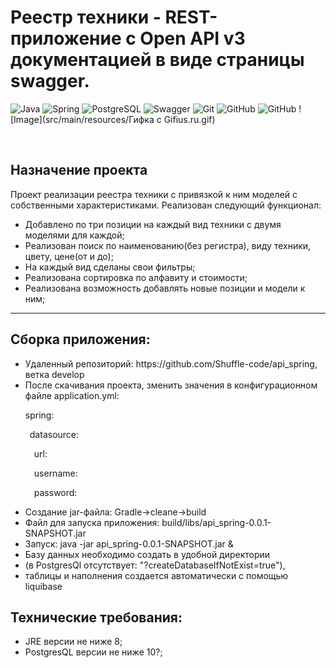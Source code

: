 <h1>Реестр техники - REST-приложение с Open API v3 документацией в виде страницы swagger.</h1>

![Java](https://img.shields.io/badge/java-%23ED8B00.svg?style=for-the-badge&logo=java&logoColor=white)
![Spring](https://img.shields.io/badge/spring-%236DB33F.svg?style=for-the-badge&logo=spring&logoColor=white)
![PostgreSQL](https://img.shields.io/badge/-Postgrasql-blue?style=for-the-badge&logo=appveyor)
![Swagger](https://img.shields.io/badge/-Swagger-%23Clojure?style=for-the-badge&logo=swagger&logoColor=white)
![Git](https://img.shields.io/badge/git-%23F05033.svg?style=for-the-badge&logo=git&logoColor=white)
![GitHub](https://img.shields.io/badge/-liquibase-blueviolet?style=for-the-badge&logo=appveyor)
![GitHub](https://img.shields.io/badge/github-%23121011.svg?style=for-the-badge&logo=github&logoColor=white)
![Image](src/main/resources/Гифка с Gifius.ru.gif)

<br>

<h2>Назначение проекта</h2>

Проект реализации реестра техники с привязкой к ним моделей с собственными характеристиками. Реализован следующий функционал:

<body>
   <dev>
     <ul>
     <li>Добавлено по три позиции на каждый вид техники с двумя моделями для каждой;</li>
     <li>Реализован поиск по наименованию(без регистра), виду техники, цвету, цене(от и до);</li>
     <li>На каждый вид сделаны свои фильтры;</li>
     <li>Реализована сортировка по алфавиту и стоимости;</li>
     <li>Реализована возможность добавлять новые позиции и модели к ним;</li> 
    </ul>
   <hr>
     </dev>
  <dev>
     <h2>Сборка приложения:</h2>
<ul>
     <li>Удаленный репозиторий: https://github.com/Shuffle-code/api_spring, ветка develop</li>
     <li>После скачивания проекта, зменить значения в конфигурационном файле application.yml:
<p>spring:</p>       
<p>&ensp;datasource:</p>
<p>&emsp;url: </p>
<p>&emsp;username: </p> 
<p>&emsp;password: </p>    
  </li>
     <li>Создание jar-файла: Gradle->cleane->build</li>
     <li>Файл для запуска приложения:
     build/libs/api_spring-0.0.1-SNAPSHOT.jar</li>
   <li>Запуск: java -jar api_spring-0.0.1-SNAPSHOT.jar &</li>
   <li>Базу данных необходимо создать в удобной директории</li>
   <li>(в PostgresQl отсутствует: "?createDatabaseIfNotExist=true"),</li>
   <li>таблицы и наполнения создается автоматически с помощью liquibase</li>
</ul>
     </dev>
     <dev>
     <h2>Технические требования:</h2>
<ul>
     <li>JRE версии не ниже 8;</li>
     <li>PostgresQL версии не ниже 10?;</li>
</ul>
     </dev>
</body>






